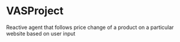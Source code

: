 # VASProject

Reactive agent that follows price change of a product on a particular website based on user input
